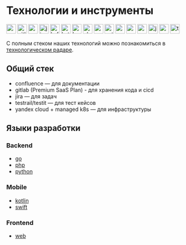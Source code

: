 # Технологии и инструменты

<p>
<img src="https://cdn.svgporn.com/logos/confluence.svg" alt="confluence" width="25" height="25" />
<img src="https://cdn.svgporn.com/logos/gitlab.svg" alt="gitlab" width="25" height="25" />
<img src="https://cdn.svgporn.com/logos/go.svg" alt="go" width="25" height="25" />
<img src="https://cdn.svgporn.com/logos/jira.svg" alt="jira" width="25" height="25" />
<img src="https://cdn.svgporn.com/logos/kafka-icon.svg" alt="kafka" width="25" height="25" />
<img src="https://cdn.svgporn.com/logos/kotlin-icon.svg" alt="kotlin" width="25" height="25" />
<img src="http://cdn.svgporn.com/logos/kubernetes.svg" alt="kubernetes" width="25" height="25" />
<img src="https://cdn.svgporn.com/logos/php.svg" alt="php" width="25" height="25" />
<img src="https://cdn.svgporn.com/logos/postgresql.svg" alt="postgresql" width="25" height="25" />
<img src="https://cdn.svgporn.com/logos/python.svg" alt="python" width="25" height="25" />
<img src="https://cdn.svgporn.com/logos/rabbitmq-icon.svg" alt="rabbitmq" width="25" height="25" />
<img src="https://cdn.svgporn.com/logos/redis.svg" alt="redis" width="25" height="25" />
<img src="https://cdn.svgporn.com/logos/swift.svg" alt="swift" width="25" height="25" />
<img src="https://cdn.svgporn.com/logos/javascript.svg" alt="javascript" width="25" height="25" />
<img src="https://cdn.svgporn.com/logos/vue.svg" alt="vue" width="25" height="25" />
<img src="https://cdn.svgporn.com/logos/terraform-icon.svg" alt="terraform" width="25" height="25" />
</p>

С полным стеком наших технологий можно познакомиться в [технологическом радаре](https://radar.thoughtworks.com/?sheetId=https://raw.githubusercontent.com/magnit-tech/tech-radar/master/%D0%A2%D0%B5%D1%85%D0%BD%D0%BE%D0%BB%D0%BE%D0%B3%D0%B8%D1%87%D0%B5%D1%81%D0%BA%D0%B8%D0%B9%20%D1%80%D0%B0%D0%B4%D0%B0%D1%80%20%D0%BE%D1%82%D0%B4%D0%B5%D0%BB%D0%B0%20%D0%BE%D0%BD%D0%BB%D0%B0%D0%B9%D0%BD%20%D1%80%D0%B0%D0%B7%D1%80%D0%B0%D0%B1%D0%BE%D1%82%D0%BA%D0%B8.csv).

## Общий стек

* confluence — для документации
* gitlab (Premium SaaS Plan) - для хранения кода и cicd
* jira — для задач
* testrail/testit — для тест кейсов
* yandex cloud + managed k8s — для инфраструктуры

## Языки разработки

### Backend

* [go](golang.md)
* [php](php.md)
* [python](python.md)

### Mobile

* [kotlin](kotlin.md)
* [swift](swift.md)

### Frontend

* [web](web.md)
